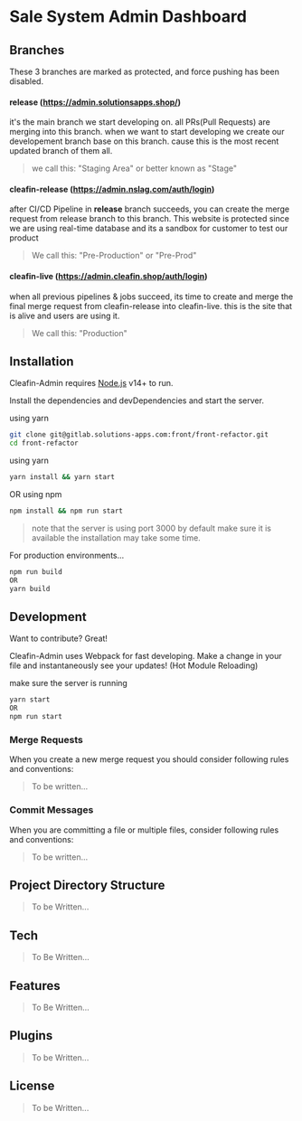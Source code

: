# Sale System Admin Dashboard

## Branches

These 3 branches are marked as protected, and force pushing has been disabled.

#### release (https://admin.solutionsapps.shop/)

it's the main branch we start developing on. all PRs(Pull Requests) are merging into this branch.
when we want to start developing we create our developement branch base on this branch. cause this is the most recent updated branch of them all.

> we call this: "Staging Area" or better known as "Stage"

#### cleafin-release (https://admin.nslag.com/auth/login)

after CI/CD Pipeline in **release** branch succeeds, you can create the merge request from release branch to this branch.
This website is protected since we are using real-time database and its a sandbox for customer to test our product

> We call this: "Pre-Production" or "Pre-Prod"

#### cleafin-live (https://admin.cleafin.shop/auth/login)

when all previous pipelines & jobs succeed, its time to create and merge the final merge request from cleafin-release into cleafin-live.
this is the site that is alive and users are using it.

> We call this: "Production"

## Installation

Cleafin-Admin requires [Node.js](https://nodejs.org/) v14+ to run.

Install the dependencies and devDependencies and start the server.

using yarn

```sh
git clone git@gitlab.solutions-apps.com:front/front-refactor.git
cd front-refactor
```

using yarn

```sh
yarn install && yarn start
```

OR
using npm

```sh
npm install && npm run start
```

> note that the server is using port 3000 by default make sure it is available
> the installation may take some time.

For production environments...

```sh
npm run build
OR
yarn build
```

## Development

Want to contribute? Great!

Cleafin-Admin uses Webpack for fast developing.
Make a change in your file and instantaneously see your updates! (Hot Module Reloading)

make sure the server is running

```sh
yarn start
OR
npm run start
```

### Merge Requests

When you create a new merge request you should consider following rules and conventions:

> To be written...

### Commit Messages

When you are committing a file or multiple files, consider following rules and conventions:

> To be written...

## Project Directory Structure

> To be Written...

## Tech

> To Be Written...

<!-- Dillinger uses a number of open source projects to work properly:

- [AngularJS] - HTML enhanced for web apps!
- [Ace Editor] - awesome web-based text editor
- [markdown-it] - Markdown parser done right. Fast and easy to extend.
- [Twitter Bootstrap] - great UI boilerplate for modern web apps
- [node.js] - evented I/O for the backend
- [Express] - fast node.js network app framework [@tjholowaychuk]
- [Gulp] - the streaming build system
- [Breakdance](https://breakdance.github.io/breakdance/) - HTML
  to Markdown converter
- [jQuery] - duh

And of course Dillinger itself is open source with a [public repository][dill]
on GitHub. -->

## Features

> To Be Written...

<!--
- Import a HTML file and watch it magically convert to Markdown
- Drag and drop images (requires your Dropbox account be linked)
- Import and save files from GitHub, Dropbox, Google Drive and One Drive
- Drag and drop markdown and HTML files into Dillinger
- Export documents as Markdown, HTML and PDF

Markdown is a lightweight markup language based on the formatting conventions
that people naturally use in email.
As [John Gruber] writes on the [Markdown site][df1]

> The overriding design goal for Markdown's
> formatting syntax is to make it as readable
> as possible. The idea is that a
> Markdown-formatted document should be
> publishable as-is, as plain text, without
> looking like it's been marked up with tags
> or formatting instructions.

This text you see here is \*actually- written in Markdown! To get a feel
for Markdown's syntax, type some text into the left window and
watch the results in the right. -->

## Plugins

> To be Written...

<!-- Dillinger is currently extended with the following plugins.
Instructions on how to use them in your own application are linked below.

| Plugin           | README                                    |
| ---------------- | ----------------------------------------- |
| Dropbox          | [plugins/dropbox/README.md][pldb]         |
| GitHub           | [plugins/github/README.md][plgh]          |
| Google Drive     | [plugins/googledrive/README.md][plgd]     |
| OneDrive         | [plugins/onedrive/README.md][plod]        |
| Medium           | [plugins/medium/README.md][plme]          |
| Google Analytics | [plugins/googleanalytics/README.md][plga] | -->

## License

> To be Written...

<!-- **Free Software, Hell Yeah!**

[//]: # "These are reference links used in the body of this note and get stripped out when the markdown processor does its job. There is no need to format nicely because it shouldn't be seen. Thanks SO - http://stackoverflow.com/questions/4823468/store-comments-in-markdown-syntax"
[dill]: https://github.com/joemccann/dillinger
[git-repo-url]: https://github.com/joemccann/dillinger.git
[john gruber]: http://daringfireball.net
[df1]: http://daringfireball.net/projects/markdown/
[markdown-it]: https://github.com/markdown-it/markdown-it
[ace editor]: http://ace.ajax.org
[node.js]: http://nodejs.org
[twitter bootstrap]: http://twitter.github.com/bootstrap/
[jquery]: http://jquery.com
[@tjholowaychuk]: http://twitter.com/tjholowaychuk
[express]: http://expressjs.com
[angularjs]: http://angularjs.org
[gulp]: http://gulpjs.com
[pldb]: https://github.com/joemccann/dillinger/tree/master/plugins/dropbox/README.md
[plgh]: https://github.com/joemccann/dillinger/tree/master/plugins/github/README.md
[plgd]: https://github.com/joemccann/dillinger/tree/master/plugins/googledrive/README.md
[plod]: https://github.com/joemccann/dillinger/tree/master/plugins/onedrive/README.md
[plme]: https://github.com/joemccann/dillinger/tree/master/plugins/medium/README.md
[plga]: https://github.com/RahulHP/dillinger/blob/master/plugins/googleanalytics/README.md -->
